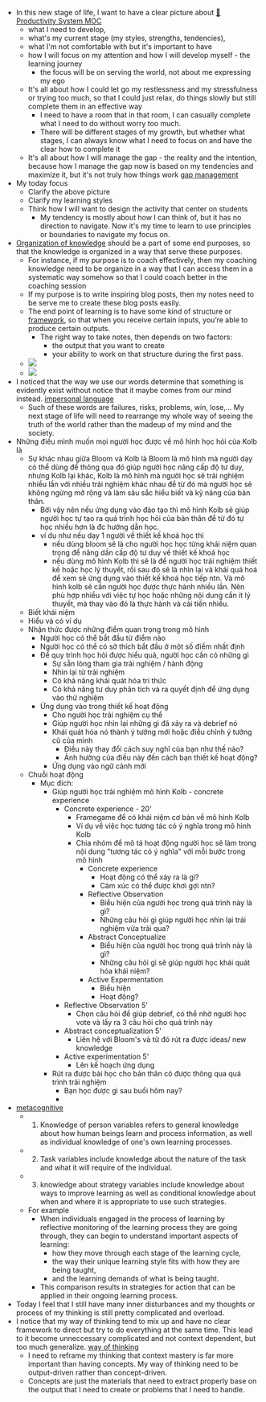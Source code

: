 - In this new stage of life, I want to have a clear picture about [🧭Productivity System MOC](<🧭Productivity System MOC.md>)
    - what I need to develop, 
    - what's my current stage (my styles, strengths, tendencies),
    - what I'm not comfortable with but it's important to have
    - how I will focus on my attention and how I will develop myself - the learning journey
        - the focus will be on serving the world, not about me expressing my ego
    -  It's all about how I could let go my restlessness and my stressfulness or trying too much, so that I could just relax, do things slowly but still complete them in an effective way
        - I need to have a room that in that room, I can casually complete what I need to do without worry too much. 
        - There will be different stages of my growth, but whether what stages, I can always know what I need to focus on and have the clear how to complete it
    - It's all about how I will manage the gap - the reality and the intention, because how I manage the gap now is based on my tendencies and maximize it, but it's not truly how things work [gap management](<gap management.md>)
- My today focus
    - Clarify the above picture
    - Clarify my learning styles
    - Think how I will want to design the activity that center on students
        - My tendency is mostly about how I can think of, but it has no direction to navigate. Now it's my time to learn to use principles or boundaries to navigate my focus on.
- [Organization of knowledge](<Organization of knowledge.md>) should be a part of some end purposes, so that the knowledge is organized in a way that serve these purposes.
    - For instance, if my purpose is to coach effectively, then my coaching knowledge need to be organize in a way that I can access them in a systematic way somehow so that I could coach better in the coaching session
    - If my purpose is to write inspiring blog posts, then my notes need to be serve me to create these blog posts easily.
    - The end point of learning is to have some kind of structure or [framework](<framework.md>), so that when you receive certain inputs, you’re able to produce certain outputs.
        - The right way to take notes, then depends on two factors: 
            - the output that you want to create
            - your ability to work on that structure during the first pass.
    - ![](https://www.scotthyoung.com/blog/wp-content/uploads/2021/01/complex_blog.png)
    - ![](https://www.scotthyoung.com/blog/wp-content/uploads/2021/01/diverse-narrow_blog2.png)
- I noticed that the way we use our words determine that something is evidently exist without notice that it maybe comes from our mind instead. [impersonal language](<impersonal language.md>)
    - Such of these words are failures, risks, problems, win, lose,... My next stage of life will need to rearrange my whole way of seeing the truth of the world rather than the madeup of my mind and the society.
- Những điều mình muốn mọi người học được về mô hình học hỏi của Kolb là
    - Sự khác nhau giữa Bloom và Kolb là Bloom là mô hình mà người dạy có thể dùng để thông qua đó giúp người học nâng cấp độ tư duy, nhưng Kolb lại khác, Kolb là mô hình mà người học sẽ trải nghiệm nhiều lần với nhiều trải nghiệm khác nhau để từ đó mà người học sẽ không ngừng mở rộng và làm sâu sắc hiểu biết và kỹ năng của bản thân.
        - Bởi vậy nên nếu ứng dụng vào đào tạo thì mô hình Kolb sẽ giúp người học tự tạo ra quá trình học hỏi của bản thân để từ đó tự học nhiều hơn là đc hướng dẫn học.
        - ví dụ như nếu dạy 1 người về thiết kế khoá học thì
            - nếu dùng bloom sẽ là cho người học học từng khái niệm quan trọng để nâng dần cấp độ tư duy về thiết kế khoá học
            - nếu dùng mô hình Kolb thì sẽ là để người học trải nghiệm thiết kế hoặc học lý thuyết, rồi sau đó sẽ là nhìn lại và khái quá hoá để xem sẽ ứng dụng vào thiết kế khoá học tiếp ntn. Và mô hình kolb sẽ cần người học được thực hành nhiều lần. Nên phù hợp nhiều với việc tự học hoặc những nội dung cần ít lý thuyết, mà thay vào đó là thực hành và cải tiến nhiều.
    - Biết khái niệm
    - Hiểu và có ví dụ
    - Nhận thức được những điểm quan trọng trong mô hình
        - Người học có thể bắt đầu từ điểm nào
        - Người học có thể có sở thích bắt đầu ở một số điểm nhất định
        - Để quy trình học hỏi được hiểu quả, người học cần có những gì
            - Sự sẵn lòng tham gia trải nghiệm / hành động
            - Nhìn lại từ trải nghiệm
            - Có khả năng khái quát hóa tri thức
            - Có khả năng tư duy phân tích và ra quyết định để ứng dụng vào thử nghiệm
        - Ứng dụng vào trong thiết kế hoạt động
            - Cho người học trải nghiệm cụ thể
            - Giúp người học nhìn lại những gì đã xảy ra và debrief nó
            - Khái quát hóa nó thành ý tưởng mới hoặc điều chỉnh ý tưởng cũ của mình
                - Điều này thay đổi cách suy nghĩ của bạn như thế nào?
                - Ảnh hưởng của điều này đến cách bạn thiết kế hoạt động?
            - Ứng dụng vào ngữ cảnh mới
    - Chuỗi hoạt động
        - Mục đích:
            - Giúp người học trải nghiệm mô hình Kolb - concrete experience
                - Concrete experience - 20'
                    - Framegame để có khái niệm cơ bản về mô hình Kolb 
                    - Ví dụ về việc học tương tác có ý nghĩa trong mô hình Kolb
                    - Chia nhóm để mô tả hoạt động người học sẽ làm trong nội dung "tương tác có ý nghĩa" với mỗi bước trong mô hình
                        - Concrete experience 
                            - Hoạt động có thể xảy ra là gì?
                            - Cảm xúc có thể được khơi gợi ntn?
                        - Reflective Observation
                            - Biểu hiện của người học trong quá trình này là gì?
                            - Những câu hỏi gì giúp người học nhìn lại trải nghiệm vừa trải qua?
                        - Abstract Conceptualize
                            - Biểu hiện của người học trong quá trình này là gì?
                            - Những câu hỏi gì sẽ giúp người học khái quát hóa khái niệm?
                        - Active Expermentation
                            - Biểu hiện 
                            - Hoạt động?
                -  Reflective Observation 5'
                    - Chọn câu hỏi để giúp debrief, có thể nhờ người học vote và lấy ra 3 câu hỏi cho quá trình này
                - Abstract conceptualization 5' 
                    - Liên hệ với Bloom's và từ đó rút ra được ideas/ new knowledge
                - Active experimentation 5'
                    - Lên kế hoạch ứng dụng
            - Rút ra được bài học cho bản thân có được thông qua quá trình trải nghiệm
                - Bạn học được gì sau buổi hôm nay?
                - 
- [metacognitive](<metacognitive.md>)
    - 1) Knowledge of person variables refers to general knowledge about how human beings learn and process information, as well as individual knowledge of one's own learning processes. 
    - 2) Task variables include knowledge about the nature of the task and what it will require of the individual.
    -  3) knowledge about strategy variables include knowledge about ways to improve learning as well as conditional knowledge about when and where it is appropriate to use such strategies.
    - For example
        - When individuals engaged in the process of learning by reflective monitoring of the learning process they are going through, they can begin to understand important aspects of learning: 
            - how they move through each stage of the learning cycle, 
            - the way their unique learning style fits with how they are being taught,
            - and the learning demands of what is being taught. 
        - This comparison results in strategies for action that can be applied in their ongoing learning process.
- Today I feel that I still have many inner disturbances and my thoughts or process of my thinking is still pretty complicated and overload. 
- I notice that my way of thinking tend to mix up and have no clear framework to direct but try to do everything at the same time. This lead to it become unneccessary complicated and not context dependent, but too much generalize. [way of thinking](<way of thinking.md>)
    -  I need to reframe my thinking that context mastery is far more important than having concepts. My way of thinking need to be output-driven rather than concept-driven.
    - Concepts are just the materials that need to extract properly base on the output that I need to create or problems that I need to handle.
